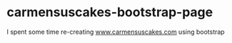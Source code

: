# carmensuscakes-bootstrap-page
I spent some time re-creating www.carmensuscakes.com using bootstrap
